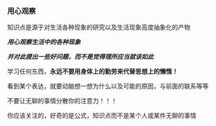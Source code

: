 ### 用心观察

知识点是源于对生活各种现象的研究以及生活现象高度抽象化的产物

***用心观察生活中的各种现象***

***并对此提出一些好问题，而不是觉得理所应当就该如此***

学习任何东西，**永远不要用身体上的勤劳来代替思想上的懒惰！**

看到某个表达，就要动脑想一想为什么以及可能的原因，与前面的联系等等

不要让无聊的事情分散你的注意力！！！

你应该关注的，好奇的是公式，知识点而不是某个人或某件无聊的事情